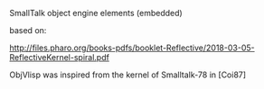 SmallTalk object engine elements (embedded)

based on:

http://files.pharo.org/books-pdfs/booklet-Reflective/2018-03-05-ReflectiveKernel-spiral.pdf

ObjVlisp was inspired from the kernel of Smalltalk-78 in [Coi87]

